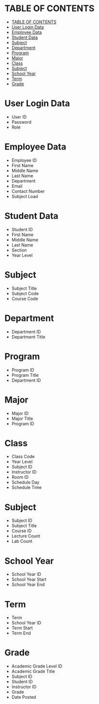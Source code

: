 # TABLE OF CONTENTS

- [TABLE OF CONTENTS](#table-of-contents)
- [User Login Data](#user-login-data)
- [Employee Data](#employee-data)
- [Student Data](#student-data)
- [Subject](#subject)
- [Department](#department)
- [Program](#program)
- [Major](#major)
- [Class](#class)
- [Subject](#subject-1)
- [School Year](#school-year)
- [Term](#term)
- [Grade](#grade)

# User Login Data

- User ID
- Password
- Role

# Employee Data

- Employee ID
- First Name
- Middle Name
- Last Name
- Department
- Email
- Contact Number
- Subject Load

# Student Data

- Student ID
- First Name
- Middle Name
- Last Name
- Section
- Year Level

# Subject

- Subject Title
- Subject Code
- Course Code

# Department

- Department ID
- Department Title

# Program

- Program ID
- Program Title
- Department ID

# Major

- Major ID
- Major Title
- Program ID

# Class

- Class Code
- Year Level
- Subject ID
- Instructor ID
- Room ID
- Schedule Day
- Schedule Time

# Subject

- Subject ID
- Subject Title
- Course ID
- Lecture Count
- Lab Count

# School Year

- School Year ID
- School Year Start
- School Year End

# Term

- Term
- School Year ID
- Term Start
- Term End

# Grade

- Academic Grade Level ID
- Academic Grade Title
- Subject ID
- Student ID
- Instructor ID
- Grade
- Date Posted
